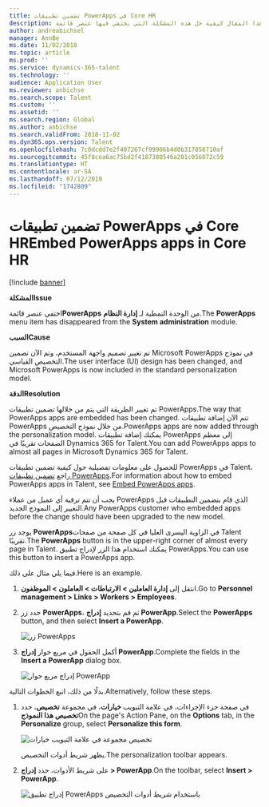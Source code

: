 ```yaml
---
title: تضمين تطبيقات PowerApps في Core HR
description: يشرح هذا المقال كيفية حل هذه المشكلة التي يختفي فيها عنصر قائمة PowerApps من الوحدة النمطية لإدارة النظام.
author: andreabichsel
manager: AnnBe
ms.date: 11/02/2018
ms.topic: article
ms.prod: ''
ms.service: dynamics-365-talent
ms.technology: ''
audience: Application User
ms.reviewer: anbichse
ms.search.scope: Talent
ms.custom: ''
ms.assetid: ''
ms.search.region: Global
ms.author: anbichse
ms.search.validFrom: 2018-11-02
ms.dyn365.ops.version: Talent
ms.openlocfilehash: 7c0dcdd7e2f407267cf99906b4d0b317858710af
ms.sourcegitcommit: 45f8cea6ac75bd2f4187380546a201c056072c59
ms.translationtype: HT
ms.contentlocale: ar-SA
ms.lasthandoff: 07/12/2019
ms.locfileid: "1742809"
---
```

# <a name="embed-powerapps-apps-in-core-hr"></a><span data-ttu-id="a3387-103">تضمين تطبيقات PowerApps في Core HR</span><span class="sxs-lookup"><span data-stu-id="a3387-103">Embed PowerApps apps in Core HR</span></span>

[!include [banner](includes/banner.md)]

<span data-ttu-id="a3387-104">**المشكلة**</span><span class="sxs-lookup"><span data-stu-id="a3387-104">**Issue**</span></span>

<span data-ttu-id="a3387-105">اختفي عنصر قائمة**PowerApps** من الوحدة النمطية لـ **إدارة النظام**.</span><span class="sxs-lookup"><span data-stu-id="a3387-105">The **PowerApps** menu item has disappeared from the **System administration** module.</span></span>

<span data-ttu-id="a3387-106">**السبب**</span><span class="sxs-lookup"><span data-stu-id="a3387-106">**Cause**</span></span>

<span data-ttu-id="a3387-107">تم تغيير تصميم واجهة المستخدم، وتم الآن تضمين Microsoft PowerApps في نموذج التخصيص القياسي.</span><span class="sxs-lookup"><span data-stu-id="a3387-107">The user interface (UI) design has been changed, and Microsoft PowerApps is now included in the standard personalization model.</span></span>

<span data-ttu-id="a3387-108">**‏‏الدقة**</span><span class="sxs-lookup"><span data-stu-id="a3387-108">**Resolution**</span></span>

<span data-ttu-id="a3387-109">تم تغيير الطريقة التي يتم من خلالها تضمين تطبيقات PowerApps.</span><span class="sxs-lookup"><span data-stu-id="a3387-109">The way that PowerApps apps are embedded has been changed.</span></span> <span data-ttu-id="a3387-110">تتم الآن إضافة تطبيقات PowerApps من خلال نموذج التخصيص.</span><span class="sxs-lookup"><span data-stu-id="a3387-110">PowerApps apps are now added through the personalization model.</span></span> <span data-ttu-id="a3387-111">يمكنك إضافة تطبيقات PowerApps إلى معظم الصفحات تقريبًا في Dynamics 365 for Talent.</span><span class="sxs-lookup"><span data-stu-id="a3387-111">You can add PowerApps apps to almost all pages in Microsoft Dynamics 365 for Talent.</span></span>

<span data-ttu-id="a3387-112">للحصول على معلومات تفصيلية حول كيفية تضمين تطبيقات PowerApps في Talent، راجع [تضمين تطبيقات PowerApps](https://docs.microsoft.com/dynamics365/unified-operations/fin-and-ops/get-started/embed-power-apps).</span><span class="sxs-lookup"><span data-stu-id="a3387-112">For information about how to embed PowerApps apps in Talent, see [Embed PowerApps apps](https://docs.microsoft.com/dynamics365/unified-operations/fin-and-ops/get-started/embed-power-apps).</span></span>

<span data-ttu-id="a3387-113">يجب أن تتم ترقية أي عميل من عملاء PowerApps الذي قام بتضمين التطبيقات قبل التغيير إلى النموذج الجديد.</span><span class="sxs-lookup"><span data-stu-id="a3387-113">Any PowerApps customer who embedded apps before the change should have been upgraded to the new model.</span></span>

<span data-ttu-id="a3387-114">يوجد زر **PowerApps**في الزاوية اليسرى العليا في كل صفحة من صفحات Talent تقريبًا.</span><span class="sxs-lookup"><span data-stu-id="a3387-114">The **PowerApps** button is in the upper-right corner of almost every page in Talent.</span></span> <span data-ttu-id="a3387-115">يمكنك استخدام هذا الزر لإدراج تطبيق PowerApps.</span><span class="sxs-lookup"><span data-stu-id="a3387-115">You can use this button to insert a PowerApps app.</span></span>

<span data-ttu-id="a3387-116">فيما يلي مثال على ذلك.</span><span class="sxs-lookup"><span data-stu-id="a3387-116">Here is an example.</span></span>

1. <span data-ttu-id="a3387-117">انتقل إلى **إدارة العاملين \> الارتباطات \> العاملون \> الموظفون**.</span><span class="sxs-lookup"><span data-stu-id="a3387-117">Go to **Personnel management \> Links \> Workers \> Employees**.</span></span>
2. <span data-ttu-id="a3387-118">حدد زر **PowerApps**، ثم قم بتحديد **إدراج PowerApp**.</span><span class="sxs-lookup"><span data-stu-id="a3387-118">Select the **PowerApps** button, and then select **Insert a PowerApp**.</span></span>

    ![زر PowerApps](media/png.png)

3. <span data-ttu-id="a3387-120">أكمل الحقول في مربع حوار **إدراج PowerApp**.</span><span class="sxs-lookup"><span data-stu-id="a3387-120">Complete the fields in the **Insert a PowerApp** dialog box.</span></span>

    ![إدراج مربع حوار PowerApp](media/insert-powerapp.png)

<span data-ttu-id="a3387-122">بدلًا من ذلك، اتبع الخطوات التالية.</span><span class="sxs-lookup"><span data-stu-id="a3387-122">Alternatively, follow these steps.</span></span>

1. <span data-ttu-id="a3387-123">في صفحة جزء الإجراءات، في علامة التبويب **خيارات**، في مجموعة **تخصيص**، حدد **تخصيص هذا النموذج**</span><span class="sxs-lookup"><span data-stu-id="a3387-123">On the page's Action Pane, on the **Options** tab, in the **Personalize** group, select **Personalize this form**.</span></span>

    ![تخصيص مجموعة في علامة التبويب خيارات](media/options.png)

    <span data-ttu-id="a3387-125">يظهر شريط أدوات التخصيص.</span><span class="sxs-lookup"><span data-stu-id="a3387-125">The personalization toolbar appears.</span></span>

2. <span data-ttu-id="a3387-126">على شريط الأدوات، حدد **إدراج \> PowerApp**.</span><span class="sxs-lookup"><span data-stu-id="a3387-126">On the toolbar, select **Insert \> PowerApp**.</span></span>

    ![إدراج تطبيق PowerApps باستخدام شريط أدوات التخصيص](media/powerapp-bar.png)

